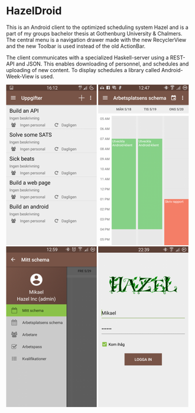 # HazelDroid
This is an Android client to the optimized scheduling system Hazel and is a part of my groups bachelor thesis at Gothenburg University & Chalmers.
The central menu is a navigation drawer made with the new RecyclerView and the new Toolbar is used instead of the old ActionBar.

The client communicates with a specialized Haskell-server using a REST-API and JSON. This enables downloading of personnel, and schedules and uploading of new content.  To display schedules a library called Android-Week-View is used.

![Uppgifter](/2015-05-04-16.12.05-245x435.png?raw=true)
![Schema](/2015-05-17-12.47.52-245x435.png?raw=true )
![Navigation](/2015-05-27-10.59.44-245x435.png?raw=true )
![Login](/2015-05-27-20.39.29-244x435.png?raw=true )
